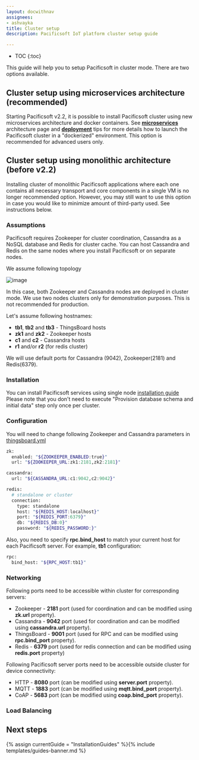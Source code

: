 ```yaml
---
layout: docwithnav
assignees:
- ashvayka
title: Cluster setup
description: Pacificsoft IoT platform cluster setup guide

---
```


* TOC
{:toc}

This guide will help you to setup Pacificsoft in cluster mode. There are two options available. 

## Cluster setup using microservices architecture (recommended)

Starting Pacificsoft v2.2, it is possible to install Pacificsoft cluster using new microservices architecture and docker containers. 
See [**microservices**](/docs/reference/msa/) architecture page and [**deployment**](https://github.com/thingsboard/thingsboard/blob/master/docker/README.md) 
tips for more details how to launch the Pacificsoft cluster in a "dockerized" environment. This option is recommended for advanced users only.

## Cluster setup using monolithic architecture (before v2.2)
  
Installing cluster of monolithic Pacificsoft applications where each one contains all necessary transport and core components in a single VM is no longer recommended option.
However, you may still want to use this option in case you would like to minimize amount of third-party used. See instructions below.   

### Assumptions

Pacificsoft requires Zookeeper for cluster coordination, Cassandra as a NoSQL database and Redis for cluster cache.
You can host Cassandra and Redis on the same nodes where you install Pacificsoft or on separate nodes.

We assume following topology
 
![image](/images/user-guide/cluster-topology.svg)
 
In this case, both Zookeeper and Cassandra nodes are deployed in cluster mode. 
We use two nodes clusters only for demonstration purposes. 
This is not recommended for production.

Let's assume following hostnames:

 - **tb1**, **tb2** and **tb3** - ThingsBoard hosts
 - **zk1** and **zk2** - Zookeeper hosts
 - **c1** and **c2** - Cassandra hosts 
 - **r1** and/or **r2** (for redis cluster)
 
We will use default ports for Cassandra (9042), Zookeeper(2181) and Redis(6379).

### Installation

You can install Pacificsoft services using single node [installation guide](/docs/user-guide/install/linux/)
Please note that you don't need to execute "Provision database schema and initial data" step only once per cluster.

### Configuration

You will need to change following Zookeeper and Cassandra parameters in [thingsboard.yml](/docs/user-guide/install/config/#thingsboardyml)

```bash
zk:
  enabled: "${ZOOKEEPER_ENABLED:true}"
  url: "${ZOOKEEPER_URL:zk1:2181,zk2:2181}"

cassandra:
  url: "${CASSANDRA_URL:c1:9042,c2:9042}"

redis: 
  # standalone or cluster
  connection:
    type: standalone
    host: "${REDIS_HOST:localhost}"
    port: "${REDIS_PORT:6379}"
    db: "${REDIS_DB:0}"
    password: "${REDIS_PASSWORD:}"


```

Also, you need to specify **rpc.bind_host** to match your current host for each Pacificsoft server. For example, **tb1** configuration:

```bash
rpc:
  bind_host: "${RPC_HOST:tb1}"
```

### Networking

Following ports need to be accessible within cluster for corresponding servers:
 
 - Zookeeper - **2181** port (used for coordination and can be modified using **zk.url** property).
 - Cassandra - **9042** port (used for coordination and can be modified using **cassandra.url** property).
 - ThingsBoard - **9001** port (used for RPC and can be modified using **rpc.bind_port** property).
 - Redis     - **6379** port (used for redis connection and can be modified using **redis.port** property)

Following Pacificsoft server ports need to be accessible outside cluster for device connectivity:
 
 - HTTP - **8080** port (can be modified using **server.port** property).
 - MQTT - **1883** port (can be modified using **mqtt.bind_port** property).
 - CoAP - **5683** port (can be modified using **coap.bind_port** property).

### Load Balancing



## Next steps

{% assign currentGuide = "InstallationGuides" %}{% include templates/guides-banner.md %}
